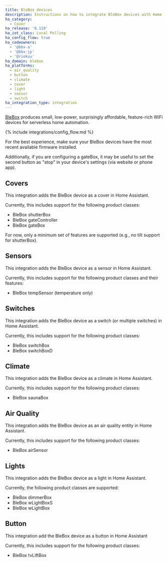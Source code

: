 ```yaml
---
title: BleBox devices
description: Instructions on how to integrate BleBox devices with Home Assistant.
ha_category:
  - Cover
ha_release: '0.110'
ha_iot_class: Local Polling
ha_config_flow: true
ha_codeowners:
  - '@bbx-a'
  - '@bbx-jp'
  - '@riokuu'
ha_domain: blebox
ha_platforms:
  - air_quality
  - button
  - climate
  - cover
  - light
  - sensor
  - switch
ha_integration_type: integration
---
```


[BleBox](https://blebox.eu/?lang=en) produces small, low-power, surprisingly affordable, feature-rich WiFi devices for serverless home automation.

{% include integrations/config_flow.md %}

For the best experience, make sure your BleBox devices have the most recent available firmware installed.

Additionally, if you are configuring a gateBox, it may be useful to set the second button as "stop" in your device's settings (via website or phone app).

## Covers

This integration adds the BleBox device as a cover in Home Assistant.

Currently, this includes support for the following product classes:

- BleBox shutterBox
- BleBox gateController
- BleBox gateBox

For now, only a minimum set of features are supported (e.g., no tilt support for shutterBox).

## Sensors

This integration adds the BleBox device as a sensor in Home Assistant.

Currently, this includes support for the following product classes and their features:

- BleBox tempSensor (temperature only)

## Switches

This integration adds the BleBox device as a switch (or multiple switches) in Home Assistant.

Currently, this includes support for the following product classes:

- BleBox switchBox
- BleBox switchBoxD

## Climate

This integration adds the BleBox device as a climate in Home Assistant.

Currently, this includes support for the following product classes:

- BleBox saunaBox

## Air Quality

This integration adds the BleBox device as an air quality entity in Home Assistant.

Currently, this includes support for the following product classes:

- BleBox airSensor

## Lights

This integration adds the BleBox device as a light in Home Assistant.

Currently, the following product classes are supported:

- BleBox dimmerBox
- BleBox wLightBoxS
- BleBox wLightBox

## Button

This integration add the BleBox device as a button in Home Assistant

Currently, this includes support for the following product classes:

- BleBox tvLiftBox
